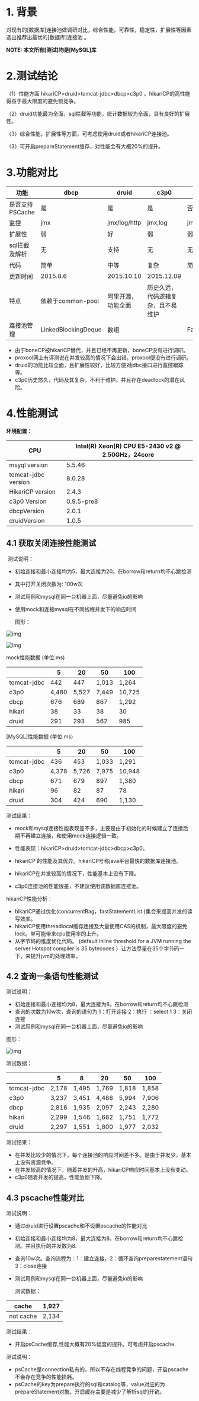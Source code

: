 # 1. 背景

对现有的[数据库]连接池做调研对比，综合性能，可靠性，稳定性，扩展性等因素选出推荐出最优的[数据库]连接池 。   

**NOTE: 本文所有[测试]均是[MySQL]库**

# 2.测试结论

 （1）性能方面 hikariCP>druid>tomcat-jdbc>dbcp>c3p0 。hikariCP的高性能得益于最大限度的避免锁竞争。

 （2）druid功能最为全面，sql拦截等功能，统计数据较为全面，具有良好的扩展性。

（3）综合性能，扩展性等方面，可考虑使用druid或者hikariCP连接池。

（3）可开启prepareStatement缓存，对性能会有大概20%的提升。

# 3.功能对比

| 功能            | dbcp                | druid              | c3p0                               | tomcat-jdbc       | HikariCP                           |
| --------------- | ------------------- | ------------------ | ---------------------------------- | ----------------- | ---------------------------------- |
| 是否支持PSCache | 是                  | 是                 | 是                                 | 否                | 否                                 |
| 监控            | jmx                 | jmx/log/http       | jmx,log                            | jmx               | jmx                                |
| 扩展性          | 弱                  | 好                 | 弱                                 | 弱                | 弱                                 |
| sql拦截及解析   | 无                  | 支持               | 无                                 | 无                | 无                                 |
| 代码            | 简单                | 中等               | 复杂                               | 简单              | 简单                               |
| 更新时间        | 2015.8.6            | 2015.10.10         | 2015.12.09                         |                   | 2015.12.3                          |
| 特点            | 依赖于common-pool   | 阿里开源，功能全面 | 历史久远，代码逻辑复杂，且不易维护 |                   | 优化力度大，功能简单，起源于boneCP |
| 连接池管理      | LinkedBlockingDeque | 数组               |                                    | FairBlockingQueue | threadlocal+CopyOnWriteArrayList   |

-  由于boneCP被hikariCP替代，并且已经不再更新，boneCP没有进行调研。
- proxool网上有评测说在并发较高的情况下会出错，proxool便没有进行调研。
-  druid的功能比较全面，且扩展性较好，比较方便对jdbc接口进行监控跟踪等。
- c3p0历史悠久，代码及其复杂，不利于维护。并且存在deadlock的潜在风险。

# 4.性能测试

**环境配置：**

| CPU                 | Intel(R) Xeon(R) CPU E5-2430 v2 @ 2.50GHz，24core |
| ------------------- | ------------------------------------------------- |
| msyql version       | 5.5.46                                            |
| tomcat-jdbc version | 8.0.28                                            |
| HikariCP version    | 2.4.3                                             |
| c3p0 Version        | 0.9.5-pre8                                        |
| dbcpVersion         | 2.0.1                                             |
| druidVersion        | 1.0.5                                             |

 

## 4.1 获取关闭连接性能测试

​    测试说明：

- 初始连接和最小连接均为5，最大连接为20。在borrow和return均不心跳检测
- 其中打开关闭次数为: 100w次
- 测试用例和mysql在同一台机器上面，尽量避免io的影响
- 使用mock和连接mysql在不同线程并发下的响应时间

   图形：

![img](https://img-blog.csdn.net/20160106104925916)

 

 ![img](https://img-blog.csdn.net/20160106104944246)

  mock性能数据 (单位:ms)

|             | 5     | 20    | 50    | 100    |
| ----------- | ----- | ----- | ----- | ------ |
| tomcat-jdbc | 442   | 447   | 1,013 | 1,264  |
| c3p0        | 4,480 | 5,527 | 7,449 | 10,725 |
| dbcp        | 676   | 689   | 867   | 1,292  |
| hikari      | 38    | 33    | 38    | 30     |
| druid       | 291   | 293   | 562   | 985    |

[MySQL]性能数据 (单位:ms)

|             | 5     | 20    | 50    | 100    |
| ----------- | ----- | ----- | ----- | ------ |
| tomcat-jdbc | 436   | 453   | 1,033 | 1,291  |
| c3p0        | 4,378 | 5,726 | 7,975 | 10,948 |
| dbcp        | 671   | 679   | 897   | 1,380  |
| hikari      | 96    | 82    | 87    | 78     |
| druid       | 304   | 424   | 690   | 1,130  |

测试结果：

- mock和mysql连接性能表现差不多，主要是由于初始化的时候建立了连接后期不再建立连接，和使用mock连接逻辑一致。 

- 性能表现：hikariCP>druid>tomcat-jdbc>dbcp>c3p0。

-  hikariCP 的性能及其优异。hikariCP号称java平台最快的数据库连接池。

-  hikariCP在并发较高的情况下，性能基本上没有下降。

-  c3p0连接池的性能很差，不建议使用该数据库连接池。

  

  hikariCP性能分析：

- hikariCP通过优化(concurrentBag，fastStatementList )集合来提高并发的读写效率。
- hikariCP使用threadlocal缓存连接及大量使用CAS的机制，最大限度的避免lock。单可能带来cpu使用率的上升。
- 从字节码的维度优化代码。 (default inline threshold for a JVM running the server Hotspot compiler is 35 bytecodes ）让方法尽量在35个字节码一下，来提升jvm的处理效率。

 

## 4.2 查询一条语句性能测试

   测试说明：

- 初始连接和最小连接均为8，最大连接为8。在borrow和return均不心跳检测
- 查询的次数为10w次，查询的语句为 1：打开连接 2：执行 ：select 1 3：关闭连接
- 测试用例和mysql在同一台机器上面，尽量避免io的影响

图形：

![img](https://img-blog.csdn.net/20160106105001512)

  

 测试数据：

|             | 5     | 8     | 20    | 50    | 100   |
| ----------- | ----- | ----- | ----- | ----- | ----- |
| tomcat-jdbc | 2,178 | 1,495 | 1,769 | 1,818 | 1,858 |
| c3p0        | 3,237 | 3,451 | 4,488 | 5,994 | 7,906 |
| dbcp        | 2,816 | 1,935 | 2,097 | 2,243 | 2,280 |
| hikari      | 2,299 | 1,546 | 1,682 | 1,751 | 1,772 |
| druid       | 2,297 | 1,551 | 1,800 | 1,977 | 2,032 |

 

测试结果：

-  在并发比较少的情况下，每个连接池的响应时间差不多。是由于并发少，基本上没有资源竞争。
-  在并发较高的情况下，随着并发的升高，hikariCP响应时间基本上没有变动。
-  c3p0随着并发的提高，性能急剧下降。

 

## 4.3 pscache性能对比

  测试说明：

- 通过druid进行设置pscache和不设置pscache的性能对比
- 初始连接和最小连接均为8，最大连接为8。在borrow和return均不心跳检测。并且执行的并发数为8.
- 查询10w次。查询流程为：1：建立连接，2：循环查询preparestatement语句 3：close连接
- 测试用例和mysql在同一台机器上面，尽量避免io的影响

  测试数据：

| cache     | 1,927 |
| --------- | ----- |
| not cache | 2,134 |

 测试结果：

- 开启psCache缓存,性能大概有20%幅度的提升。可考虑开启pscache.

 测试说明：

- psCache是connection私有的，所以不存在线程竞争的问题，开启pscache不会存在竞争的性能损耗。
- psCache的key为prepare执行的sql和catalog等，value对应的为prepareStatement对象。开启缓存主要是减少了解析sql的开销。